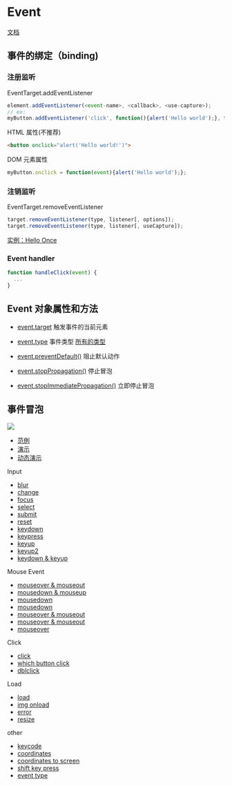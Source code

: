 # Event

[文档](https://developer.mozilla.org/zh-CN/docs/Web/API/Event)

## 事件的绑定（binding)

### 注册监听

EventTarget.addEventListener

```js
element.addEventListener(<event-name>, <callback>, <use-capture>);
// ex:
myButton.addEventListener('click', function(){alert('Hello world');}, false);
```

HTML 属性(不推荐)

```html
<button onclick="alert('Hello world!')">
```

DOM 元素属性

```js
myButton.onclick = function(event){alert('Hello world');};
```

### 注销监听

EventTarget.removeEventListener

```js
target.removeEventListener(type, listener[, options]);
target.removeEventListener(type, listener[, useCapture]);
```

[实例：Hello Once](https://jsbin.com/nivoqoz/edit?html,js,output)

### Event handler

```js
function handleClick(event) {
  ...
}
```

## Event 对象属性和方法

- [event.target](https://developer.mozilla.org/zh-CN/docs/Web/API/Event/target) 触发事件的当前元素
- [event.type](https://developer.mozilla.org/zh-CN/docs/Web/API/Event/type) 事件类型 [所有的类型](https://developer.mozilla.org/zh-CN/docs/Web/Events)

- [event.preventDefault()](https://developer.mozilla.org/zh-CN/docs/Web/API/Event/preventDefault) 阻止默认动作
- [event.stopPropagation()](https://developer.mozilla.org/zh-CN/docs/Web/API/Event/stopPropagation) 停止冒泡
- [event.stopImmediatePropagation()](https://developer.mozilla.org/zh-CN/docs/Web/API/Event/stopImmediatePropagation) 立即停止冒泡

## 事件冒泡
![](https://cloud.netlifyusercontent.com/assets/344dbf88-fdf9-42bb-adb4-46f01eedd629/603c2b38-eaa7-4806-b5bc-cf7b3edbcd68/eventflow.png)

- [范例](https://jsbin.com/xowivuf/edit?js,console,output)
- [演示](https://jsbin.com/surivup/edit?html,console,output)
- [动态演示](https://jsbin.com/vusopil/edit?css,js,output)

Input

- [blur](https://jsbin.com/joneguy/edit?html)
- [change](https://jsbin.com/cifufaq/edit?html,output)
- [focus](https://jsbin.com/hesivoc/1/edit?html,output)
- [select](https://jsbin.com/motoyut/edit?html,output)
- [submit](https://jsbin.com/riwagul/edit?html,output)
- [reset](https://jsbin.com/tuwevog/edit?html,output)
- [keydown](https://jsbin.com/comenit/edit?html,output)
- [keypress](https://jsbin.com/dohisaj/edit?html,output)
- [keyup](https://jsbin.com/kubowax/edit?html,output)
- [keyup2](https://jsbin.com/puyocap/edit?html,output)
- [keydown & keyup](https://jsbin.com/bebatac/edit?html,output)

Mouse Event

- [mouseover & mouseout](https://jsbin.com/webureb/edit?html,output)
- [mousedown & mouseup](https://jsbin.com/zugexud/edit?html,output)
- [mousedown](https://jsbin.com/xosunac/edit?html,output)
- [mousedown](https://jsbin.com/denoxox/edit?html,output)
- [mouseover & mouseout](https://jsbin.com/foxasif/edit?html,output)
- [mouseover & mouseout](https://jsbin.com/tejucas/1/edit?html,output)
- [mouseover](https://jsbin.com/quqasos/1/edit?html,output)

Click

- [click](https://jsbin.com/cosuyoc/edit?html,output)
- [which button click](https://jsbin.com/yesigit/edit?html,output)
- [dblclick](https://jsbin.com/dihibeh/edit?html,output)

Load

- [load](https://jsbin.com/suzuxaf/edit?html,output)
- [img onload](https://jsbin.com/vuqakuh/edit?html,output)
- [error](https://jsbin.com/dukesoy/edit?html,output)
- [resize](https://jsbin.com/gaquyix/edit?html,output)

other
- [keycode](https://jsbin.com/wexebiq/edit?html,output)
- [coordinates](https://jsbin.com/hoyetaj/edit?html,output)
- [coordinates to screen](https://jsbin.com/camifin/edit?html,output)
- [shift key press](https://jsbin.com/digizem/1/edit?html,output)
- [event type](https://jsbin.com/dabiruy/edit?html,output)